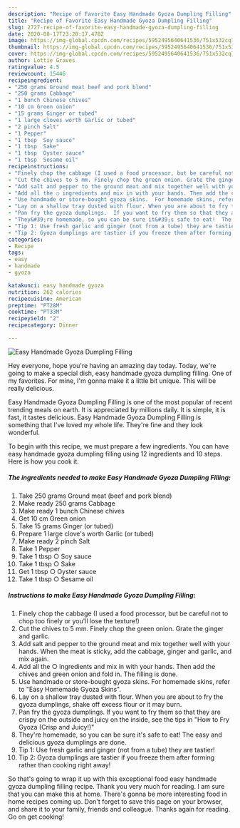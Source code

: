 ```yaml
---
description: "Recipe of Favorite Easy Handmade Gyoza Dumpling Filling"
title: "Recipe of Favorite Easy Handmade Gyoza Dumpling Filling"
slug: 2727-recipe-of-favorite-easy-handmade-gyoza-dumpling-filling
date: 2020-08-17T23:20:17.478Z
image: https://img-global.cpcdn.com/recipes/5952495640641536/751x532cq70/easy-handmade-gyoza-dumpling-filling-recipe-main-photo.jpg
thumbnail: https://img-global.cpcdn.com/recipes/5952495640641536/751x532cq70/easy-handmade-gyoza-dumpling-filling-recipe-main-photo.jpg
cover: https://img-global.cpcdn.com/recipes/5952495640641536/751x532cq70/easy-handmade-gyoza-dumpling-filling-recipe-main-photo.jpg
author: Lottie Graves
ratingvalue: 4.5
reviewcount: 15446
recipeingredient:
- "250 grams Ground meat beef and pork blend"
- "250 grams Cabbage"
- "1 bunch Chinese chives"
- "10 cm Green onion"
- "15 grams Ginger or tubed"
- "1 large cloves worth Garlic or tubed"
- "2 pinch Salt"
- "1 Pepper"
- "1 tbsp  Soy sauce"
- "1 tbsp  Sake"
- "1 tbsp  Oyster sauce"
- "1 tbsp  Sesame oil"
recipeinstructions:
- "Finely chop the cabbage (I used a food processor, but be careful not to chop too finely or you&#39;ll lose the texture!)"
- "Cut the chives to 5 mm. Finely chop the green onion. Grate the ginger and garlic."
- "Add salt and pepper to the ground meat and mix together well with your hands. When the meat is sticky, add the cabbage, ginger and garlic, and mix again."
- "Add all the ○ ingredients and mix in with your hands. Then add the chives and green onion and fold in. The filling is done."
- "Use handmade or store-bought gyoza skins.  For homemade skins, refer to &#34;Easy Homemade Gyoza Skins&#34;."
- "Lay on a shallow tray dusted with flour. When you are about to fry the gyoza dumplings, shake off excess flour or it may burn."
- "Pan fry the gyoza dumplings.  If you want to fry them so that they are crispy on the outside and juicy on the inside, see the tips in &#34;How to Fry Gyoza (Crisp and Juicy!)&#34;"
- "They&#39;re homemade, so you can be sure it&#39;s safe to eat!  The easy and delicious gyoza dumplings are done."
- "Tip 1: Use fresh garlic and ginger (not from a tube) they are tastier!"
- "Tip 2: Gyoza dumplings are tastier if you freeze them after forming rather than cooking right away!"
categories:
- Recipe
tags:
- easy
- handmade
- gyoza

katakunci: easy handmade gyoza 
nutrition: 262 calories
recipecuisine: American
preptime: "PT28M"
cooktime: "PT33M"
recipeyield: "2"
recipecategory: Dinner

---
```



![Easy Handmade Gyoza Dumpling Filling](https://img-global.cpcdn.com/recipes/5952495640641536/751x532cq70/easy-handmade-gyoza-dumpling-filling-recipe-main-photo.jpg)

Hey everyone, hope you're having an amazing day today. Today, we're going to make a special dish, easy handmade gyoza dumpling filling. One of my favorites. For mine, I'm gonna make it a little bit unique. This will be really delicious.

Easy Handmade Gyoza Dumpling Filling is one of the most popular of recent trending meals on earth. It is appreciated by millions daily. It is simple, it is fast, it tastes delicious. Easy Handmade Gyoza Dumpling Filling is something that I've loved my whole life. They're fine and they look wonderful.




To begin with this recipe, we must prepare a few ingredients. You can have easy handmade gyoza dumpling filling using 12 ingredients and 10 steps. Here is how you cook it.

<!--inarticleads1-->

##### The ingredients needed to make Easy Handmade Gyoza Dumpling Filling:

1. Take 250 grams Ground meat (beef and pork blend)
1. Make ready 250 grams Cabbage
1. Make ready 1 bunch Chinese chives
1. Get 10 cm Green onion
1. Take 15 grams Ginger (or tubed)
1. Prepare 1 large clove&#39;s worth Garlic (or tubed)
1. Make ready 2 pinch Salt
1. Take 1 Pepper
1. Take 1 tbsp ○ Soy sauce
1. Take 1 tbsp ○ Sake
1. Get 1 tbsp ○ Oyster sauce
1. Take 1 tbsp ○ Sesame oil




<!--inarticleads2-->

##### Instructions to make Easy Handmade Gyoza Dumpling Filling:

1. Finely chop the cabbage (I used a food processor, but be careful not to chop too finely or you&#39;ll lose the texture!)
1. Cut the chives to 5 mm. Finely chop the green onion. Grate the ginger and garlic.
1. Add salt and pepper to the ground meat and mix together well with your hands. When the meat is sticky, add the cabbage, ginger and garlic, and mix again.
1. Add all the ○ ingredients and mix in with your hands. Then add the chives and green onion and fold in. The filling is done.
1. Use handmade or store-bought gyoza skins.  For homemade skins, refer to &#34;Easy Homemade Gyoza Skins&#34;.
1. Lay on a shallow tray dusted with flour. When you are about to fry the gyoza dumplings, shake off excess flour or it may burn.
1. Pan fry the gyoza dumplings.  If you want to fry them so that they are crispy on the outside and juicy on the inside, see the tips in &#34;How to Fry Gyoza (Crisp and Juicy!)&#34;
1. They&#39;re homemade, so you can be sure it&#39;s safe to eat!  The easy and delicious gyoza dumplings are done.
1. Tip 1: Use fresh garlic and ginger (not from a tube) they are tastier!
1. Tip 2: Gyoza dumplings are tastier if you freeze them after forming rather than cooking right away!




So that's going to wrap it up with this exceptional food easy handmade gyoza dumpling filling recipe. Thank you very much for reading. I am sure that you can make this at home. There's gonna be more interesting food in home recipes coming up. Don't forget to save this page on your browser, and share it to your family, friends and colleague. Thanks again for reading. Go on get cooking!
